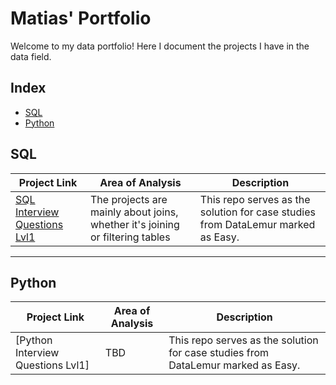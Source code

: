 # Matias' Portfolio
Welcome to my data portfolio! Here I document the projects I have in the data field.


## Index
 - [SQL](#SQL)
 - [Python](#Python)


## SQL
| Project Link | Area of Analysis | Description | 
|--------------|--------------|--------------|
| [SQL Interview Questions Lvl1](https://github.com/Mati-DB/SQL-Interview-Questions)   | The projects are mainly about joins, whether it's joining or filtering tables    | This repo serves as the solution for case studies from DataLemur marked as Easy.  |

***

## Python
| Project Link | Area of Analysis | Description | 
|--------------|--------------|--------------|
| [Python Interview Questions Lvl1]   | TBD    | This repo serves as the solution for case studies from DataLemur marked as Easy.  |

